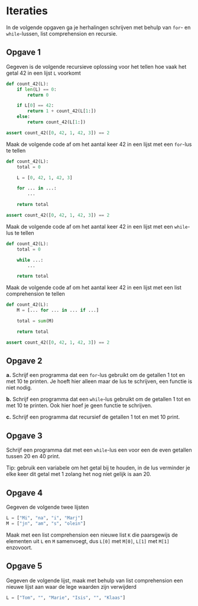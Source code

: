 # Iteraties

In de volgende opgaven ga je herhalingen schrijven met behulp van `for`- en `while`-lussen, list comprehension en recursie.

## Opgave 1

Gegeven is de volgende recursieve oplossing voor het tellen hoe vaak het getal 42 in een lijst `L` voorkomt

```python
def count_42(L):
    if len(L) == 0:
        return 0

    if L[0] == 42:
        return 1 + count_42(L[1:])
    else:
        return count_42(L[1:])

assert count_42([0, 42, 1, 42, 3]) == 2
```

Maak de volgende code af om het aantal keer 42 in een lijst met een `for`-lus te tellen

```python
def count_42(L):
    total = 0

    L = [0, 42, 1, 42, 3]

    for ... in ...:
        ...

    return total

assert count_42([0, 42, 1, 42, 3]) == 2
```

Maak de volgende code af om het aantal keer 42 in een lijst met een `while`-lus te tellen

```python
def count_42(L):
    total = 0

    while ...:
        ...

    return total
```

Maak de volgende code af om het aantal keer 42 in een lijst met een list comprehension te tellen

```python
def count_42(L):
    M = [... for ... in ... if ...]

    total = sum(M)

    return total

assert count_42([0, 42, 1, 42, 3]) == 2
```

## Opgave 2

**a.** Schrijf een programma dat een `for`-lus gebruikt om de getallen 1 tot en met 10 te printen. Je hoeft hier alleen maar de lus te schrijven, een functie is niet nodig.

**b.** Schrijf een programma dat een `while`-lus gebruikt om de getallen 1 tot en met 10 te printen. Ook hier hoef je geen functie te schrijven.

**c.** Schrijf een programma dat recursief de getallen 1 tot en met 10 print.


## Opgave 3

Schrijf een programma dat met een `while`-lus een voor een de even getallen tussen 20 en 40 print.

Tip: gebruik een variabele om het getal bij te houden, in de lus verminder je elke keer dit getal met 1 zolang het nog niet gelijk is aan 20.

## Opgave 4

Gegeven de volgende twee lijsten

```python
L = ["Mi", "na", "i", "Marj"]
M = ["jn", "am", "s", "olein"]
```

Maak met een list comprehension een nieuwe list `K` die paarsgewijs de elementen uit `L` en `M` samenvoegt, dus `L[0]` met `M[0]`, `L[1]` met `M[1]` enzovoort.

## Opgave 5

Gegeven de volgende lijst, maak met behulp van list comprehension een nieuwe lijst aan waar de lege waarden zijn verwijderd

```python
L = ["Tom", "", "Marie", "Isis", "", "Klaas"]
```

